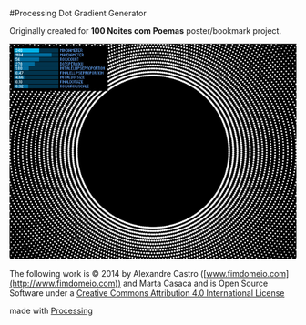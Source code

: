 #Processing Dot Gradient Generator

Originally created for **100 Noites com Poemas** poster/bookmark project.

![Interface example](interface.png)

The following work is © 2014 by Alexandre Castro ([www.fimdomeio.com](http://www.fimdomeio.com)) and Marta Casaca and is Open Source Software under a [Creative Commons Attribution 4.0 International License](http://creativecommons.org/licenses/by/4.0/)

made with [Processing](http://processing.org/)